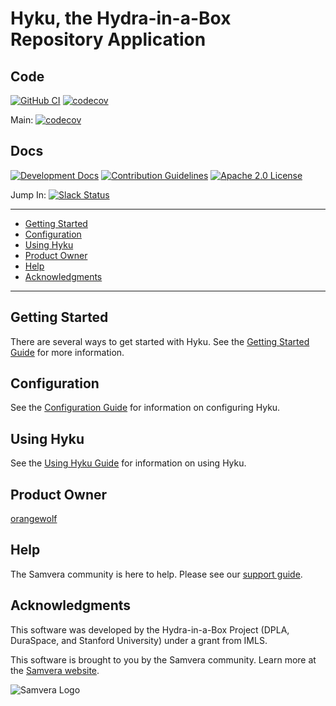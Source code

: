 # Hyku, the Hydra-in-a-Box Repository Application

## Code

[![GitHub CI](https://github.com/samvera/hyku/actions/workflows/build-test-lint.yaml/badge.svg)](https://github.com/samvera/hyku/actions/workflows/build-test-lint.yaml)
[![codecov](https://codecov.io/gh/samvera/hyku/branch/add-codecov/graph/badge.svg)](https://codecov.io/gh/samvera/hyku)

Main: [![codecov](https://codecov.io/gh/samvera/hyku/branch/main/graph/badge.svg)](https://codecov.io/gh/samvera/hyku)


## Docs
[![Development Docs](http://img.shields.io/badge/DOCUMENTATION-wiki-blue.svg)](https://github.com/samvera/hyku/wiki)
[![Contribution Guidelines](http://img.shields.io/badge/CONTRIBUTING-Guidelines-blue.svg)](./CONTRIBUTING.md)
[![Apache 2.0 License](http://img.shields.io/badge/APACHE2-license-blue.svg)](./LICENSE)

Jump In: [![Slack Status](http://slack.samvera.org/badge.svg)](http://slack.samvera.org/)

---

- [Getting Started](./docs/getting-started.md)
- [Configuration](./docs/configuration.md)
- [Using Hyku](./docs/using-hyku.md)
- [Product Owner](#product-owner)
- [Help](#help)
- [Acknowledgments](#acknowledgments)

---

## Getting Started

There are several ways to get started with Hyku. See the [Getting Started Guide](./docs/getting-started.md) for more information.

## Configuration

See the [Configuration Guide](./docs/configuration.md) for information on configuring Hyku.

## Using Hyku

See the [Using Hyku Guide](./docs/using-hyku.md) for information on using Hyku.

## Product Owner

[orangewolf](https://github.com/orangewolf)

## Help

The Samvera community is here to help. Please see our [support guide](./docs/support.md).

## Acknowledgments

This software was developed by the Hydra-in-a-Box Project (DPLA, DuraSpace, and Stanford University) under a grant from IMLS.

This software is brought to you by the Samvera community. Learn more at the
[Samvera website](http://samvera.org/).

![Samvera Logo](https://samvera.atlassian.net/wiki/download/attachments/405216084/samvera-fall-TM-220w-transparent.png?version=1&modificationDate=1540440075555&cacheVersion=1&api=v2)
